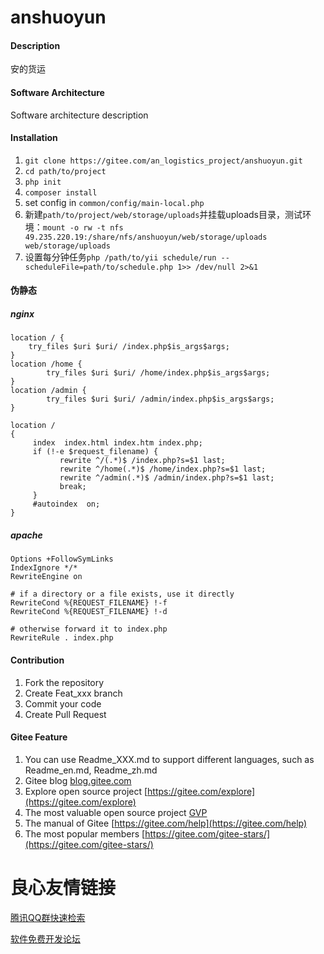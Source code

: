 # anshuoyun

#### Description
安的货运

#### Software Architecture
Software architecture description

#### Installation

1. `git clone https://gitee.com/an_logistics_project/anshuoyun.git`
2. `cd path/to/project`
3. `php init`
4. `composer install`
5. set config in `common/config/main-local.php`
6. 新建`path/to/project/web/storage/uploads`并挂载uploads目录，测试环境：`mount -o rw -t nfs 49.235.220.19:/share/nfs/anshuoyun/web/storage/uploads web/storage/uploads`
7. 设置每分钟任务`php /path/to/yii schedule/run --scheduleFile=path/to/schedule.php 1>> /dev/null 2>&1`

#### 伪静态

##### nginx

    location / {
        try_files $uri $uri/ /index.php$is_args$args;
    }
    location /home {
            try_files $uri $uri/ /home/index.php$is_args$args;
    }
    location /admin {
            try_files $uri $uri/ /admin/index.php$is_args$args;
    }
    
    location / 
    {
         index  index.html index.htm index.php;
         if (!-e $request_filename) {
               rewrite ^/(.*)$ /index.php?s=$1 last;
               rewrite ^/home(.*)$ /home/index.php?s=$1 last;
               rewrite ^/admin(.*)$ /admin/index.php?s=$1 last;
               break;
         }
         #autoindex  on;
    }
    
##### apache
    
    Options +FollowSymLinks
    IndexIgnore */*
    RewriteEngine on
    
    # if a directory or a file exists, use it directly
    RewriteCond %{REQUEST_FILENAME} !-f
    RewriteCond %{REQUEST_FILENAME} !-d
    
    # otherwise forward it to index.php
    RewriteRule . index.php

#### Contribution

1. Fork the repository
2. Create Feat_xxx branch
3. Commit your code
4. Create Pull Request


#### Gitee Feature

1. You can use Readme\_XXX.md to support different languages, such as Readme\_en.md, Readme\_zh.md
2. Gitee blog [blog.gitee.com](https://blog.gitee.com)
3. Explore open source project [https://gitee.com/explore](https://gitee.com/explore)
4. The most valuable open source project [GVP](https://gitee.com/gvp)
5. The manual of Gitee [https://gitee.com/help](https://gitee.com/help)
6. The most popular members  [https://gitee.com/gitee-stars/](https://gitee.com/gitee-stars/)

 # 良心友情链接

[腾讯QQ群快速检索](http://u.720life.cn/s/8cf73f7c)

[软件免费开发论坛](http://u.720life.cn/s/bbb01dc0)